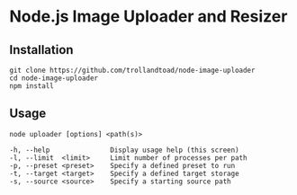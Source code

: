 Node.js Image Uploader and Resizer
==================================

Installation
------------
    git clone https://github.com/trollandtoad/node-image-uploader
    cd node-image-uploader
    npm install

Usage
-----
    node uploader [options] <path(s)>
    
    -h, --help               Display usage help (this screen)
    -l, --limit  <limit>     Limit number of processes per path
    -p, --preset <preset>    Specify a defined preset to run
    -t, --target <target>    Specify a defined target storage
    -s, --source <source>    Specify a starting source path
